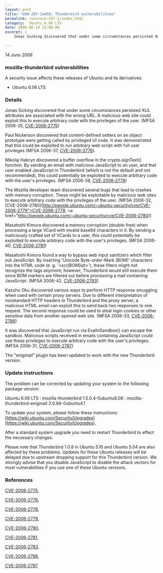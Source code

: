 ```yaml
---
layout: post
title: "USN-297-1&#58; Thunderbird vulnerabilities"
permalink: /usn/usn-297-1/index.html
category:  Ubuntu 6.06 LTS
date: 2006-06-14 12:00:00
excerpt: |
    Jonas Sicking discovered that under some circumstances persisted XUL attributes are associated with the wrong URL. A malicious web site could exploit this to execute arbitrary code with the privileges of the user. (MFSA 2006-35, [CVE-2006-2775](http://people.ubuntu.com/~ubuntu-security/cve/CVE-2006-2775))
    
--- 
```

 
 

*14 June 2006*

### mozilla-thunderbird vulnerabilities

A security issue affects these releases of Ubuntu and its derivatives:

* Ubuntu 6.06 LTS

### Details

Jonas Sicking discovered that under some circumstances persisted XUL attributes are associated with the wrong URL. A malicious web site could exploit this to execute arbitrary code with the privileges of the user. (MFSA 2006-35, [CVE-2006-2775](http://people.ubuntu.com/~ubuntu-security/cve/CVE-2006-2775))

Paul Nickerson discovered that content-defined setters on an object prototype were getting called by privileged UI code. It was demonstrated that this could be exploited to run arbitrary web script with full user privileges (MFSA 2006-37, [CVE-2006-2776](http://people.ubuntu.com/~ubuntu-security/cve/CVE-2006-2776)).

Mikolaj Habryn discovered a buffer overflow in the crypto.signText() function. By sending an email with malicious JavaScript to an user, and that user enabled JavaScript in Thunderbird (which is not the default and not recommended), this could potentially be exploited to execute arbitrary code with the user&#39;s privileges. (MFSA 2006-38, [CVE-2006-2778](http://people.ubuntu.com/~ubuntu-security/cve/CVE-2006-2778))

The Mozilla developer team discovered several bugs that lead to crashes with memory corruption. These might be exploitable by malicious web sites to execute arbitrary code with the privileges of the user. (MFSA 2006-32, [CVE-2006-2780](http://people.ubuntu.com/~ubuntu-security/cve/CVE-2006-2779">CVE-2006-2779</a>, <a href="http://people.ubuntu.com/~ubuntu-security/cve/CVE-2006-2780))

Masatoshi Kimura discovered a memory corruption (double-free) when processing a large VCard with invalid base64 characters in it. By sending a maliciously crafted set of VCards to a user, this could potentially be exploited to execute arbitrary code with the user&#39;s privileges. (MFSA 2006-40, [CVE-2006-2781](http://people.ubuntu.com/~ubuntu-security/cve/CVE-2006-2781))

Masatoshi Kimura found a way to bypass web input sanitizers which filter out JavaScript. By inserting &#39;Unicode Byte-order-Mark (BOM)&#39; characters into the HTML code (e. g. &#39;&lt;scr[BOM]ipt&gt;&#39;), these filters might not recognize the tags anymore; however, Thunderbird would still execute them since BOM markers are filtered out before processing a mail containing JavaScript. (MFSA 2006-42, [CVE-2006-2783](http://people.ubuntu.com/~ubuntu-security/cve/CVE-2006-2783))

Kazuho Oku discovered various ways to perform HTTP response smuggling when used with certain proxy servers. Due to different interpretation of nonstandard HTTP headers in Thunderbird and the proxy server, a malicious HTML email can exploit this to send back two responses to one request. The second response could be used to steal login cookies or other sensitive data from another opened web site. (MFSA 2006-33, [CVE-2006-2786](http://people.ubuntu.com/~ubuntu-security/cve/CVE-2006-2786))

It was discovered that JavaScript run via EvalInSandbox() can escape the sandbox. Malicious scripts received in emails containing JavaScript could use these privileges to execute arbitrary code with the user&#39;s privileges. (MFSA 2006-31, [CVE-2006-2787](http://people.ubuntu.com/~ubuntu-security/cve/CVE-2006-2787))

The &quot;enigmail&quot; plugin has been updated to work with the new Thunderbird version.

### Update instructions

The problem can be corrected by updating your system to the following package version:

Ubuntu 6.06 LTS
 : mozilla-thunderbird <span>1.5.0.4-0ubuntu6.06</span>
 : mozilla-thunderbird-enigmail <span>2:0.94-0ubuntu4.1</span>

To update your system, please follow these instructions: [https://wiki.ubuntu.com/Security/Upgrades](https://wiki.ubuntu.com/Security/Upgrades).

After a standard system upgrade you need to restart Thunderbird to effect the necessary changes.

Please note that Thunderbird 1.0.8 in Ubuntu 5.10 and Ubuntu 5.04 are also affected by these problems. Updates for these Ubuntu releases will be delayed due to upstream dropping support for this Thunderbird version. We strongly advise that you disable JavaScript to disable the attack vectors for most vulnerabilities if you use one of these Ubuntu versions.

### References

 
 [CVE-2006-2775](http://people.ubuntu.com/~ubuntu-security/cve/CVE-2006-2775), 

 [CVE-2006-2776](http://people.ubuntu.com/~ubuntu-security/cve/CVE-2006-2776), 

 [CVE-2006-2778](http://people.ubuntu.com/~ubuntu-security/cve/CVE-2006-2778), 

 [CVE-2006-2779](http://people.ubuntu.com/~ubuntu-security/cve/CVE-2006-2779), 

 [CVE-2006-2780](http://people.ubuntu.com/~ubuntu-security/cve/CVE-2006-2780), 

 [CVE-2006-2781](http://people.ubuntu.com/~ubuntu-security/cve/CVE-2006-2781), 

 [CVE-2006-2783](http://people.ubuntu.com/~ubuntu-security/cve/CVE-2006-2783), 

 [CVE-2006-2786](http://people.ubuntu.com/~ubuntu-security/cve/CVE-2006-2786), 

 [CVE-2006-2787](http://people.ubuntu.com/~ubuntu-security/cve/CVE-2006-2787)
 

